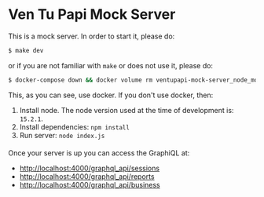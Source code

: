 # Ven Tu Papi Mock Server

This is a mock server. In order to start it, please do:

```bash
$ make dev
```

or if you are not familiar with `make` or does not use it, please do:

```bash
$ docker-compose down && docker volume rm ventupapi-mock-server_node_modules && docker-compose build --no-cache && docker-compose up server
```

This, as you can see, use docker. If you don't use docker, then:

1. Install node. The node version used at the time of development is: `15.2.1`.
2. Install dependencies: `npm install`
3. Run server: `node index.js`

####

Once your server is up you can access the GraphiQL at:

- [http://localhost:4000/graphql_api/sessions](http://localhost:4000/graphql_api/sessions)
- [http://localhost:4000/graphql_api/reports](http://localhost:4000/graphql_api/reports)
- [http://localhost:4000/graphql_api/business](http://localhost:4000/graphql_api/business)
